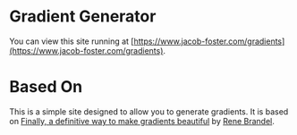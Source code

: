 # Gradient Generator
You can view this site running at [https://www.jacob-foster.com/gradients](https://www.jacob-foster.com/gradients).


# Based On
This is a simple site designed to allow you to generate gradients. It is based on [Finally, a definitive way to make gradients beautiful](https://medium.com/the-mvp/finally-a-definitive-way-to-make-gradients-beautiful-6b27af88f5f) by [Rene Brandel](https://medium.com/@renebrandel).